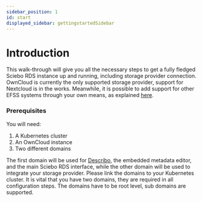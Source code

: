 ```yaml
---
sidebar_position: 1
id: start
displayed_sidebar: gettingstartedSidebar
---
```


# Introduction

This walk-through will give you all the necessary steps to get a fully fledged Sciebo RDS instance up and running, including storage provider connection. OwnCloud is currently the only supported storage provider, support for Nextcloud is in the works. Meanwhile, it is possible to add support for other EFSS systems through your own means, as explained [here](./../documentation/development/contributing/developing-for-efss).

### Prerequisites

You will need:

1. A Kubernetes cluster
2. An OwnCloud instance
3. Two different domains

The first domain will be used for [Describo](https://github.com/Arkisto-Platform/describo-online), the embedded metadata editor, and the main Sciebo RDS interface, while the other domain will be used to integrate your storage provider. Please link the domains to your Kubernetes cluster. It is vital that you have two domains, they are required in all configuration steps. The domains have to be root level, sub domains are supported.